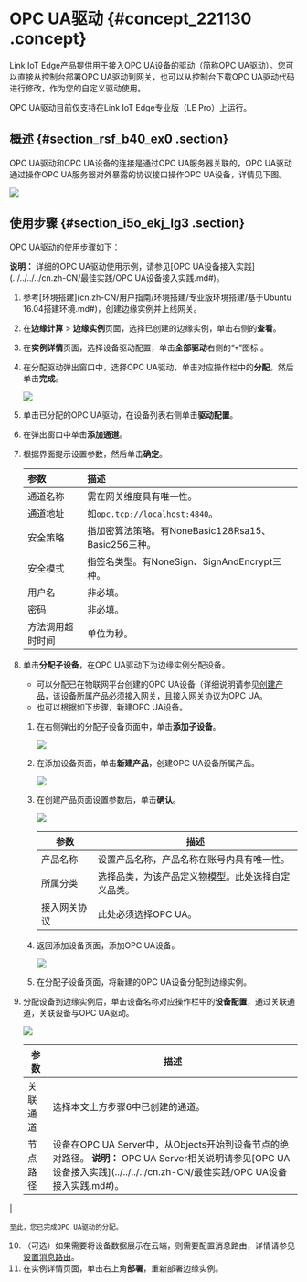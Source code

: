 # OPC UA驱动 {#concept_221130 .concept}

Link IoT Edge产品提供用于接入OPC UA设备的驱动（简称OPC UA驱动）。您可以直接从控制台部署OPC UA驱动到网关，也可以从控制台下载OPC UA驱动代码进行修改，作为您的自定义驱动使用。

OPC UA驱动目前仅支持在Link IoT Edge专业版（LE Pro）上运行。

## 概述 {#section_rsf_b40_ex0 .section}

OPC UA驱动和OPC UA设备的连接是通过OPC UA服务器关联的，OPC UA驱动通过操作OPC UA服务器对外暴露的协议接口操作OPC UA设备，详情见下图。

![](http://static-aliyun-doc.oss-cn-hangzhou.aliyuncs.com/assets/img/18136/156015522833401_zh-CN.png)

## 使用步骤 {#section_i5o_ekj_lg3 .section}

OPC UA驱动的使用步骤如下：

**说明：** 详细的OPC UA驱动使用示例，请参见[OPC UA设备接入实践](../../../../cn.zh-CN/最佳实践/OPC UA设备接入实践.md#)。

1.  参考[环境搭建](cn.zh-CN/用户指南/环境搭建/专业版环境搭建/基于Ubuntu 16.04搭建环境.md#)，创建边缘实例并上线网关。
2.  在**边缘计算** \> **边缘实例**页面，选择已创建的边缘实例，单击右侧的**查看**。
3.  在**实例详情**页面，选择设备驱动配置，单击**全部驱动**右侧的“`+`”图标 。
4.  在分配驱动弹出窗口中，选择OPC UA驱动，单击对应操作栏中的**分配**。然后单击**完成**。

    ![](http://static-aliyun-doc.oss-cn-hangzhou.aliyuncs.com/assets/img/188524/156015522848705_zh-CN.png)

5.  单击已分配的OPC UA驱动，在设备列表右侧单击**驱动配置**。
6.  在弹出窗口中单击**添加通道**。
7.  根据界面提示设置参数，然后单击**确定**。

    |参数|描述|
    |:-|:-|
    |通道名称|需在网关维度具有唯一性。|
    |通道地址|如`opc.tcp://localhost:4840`。|
    |安全策略|指加密算法策略。有NoneBasic128Rsa15、Basic256三种。|
    |安全模式|指签名类型。有NoneSign、SignAndEncrypt三种。|
    |用户名|非必填。|
    |密码|非必填。|
    |方法调用超时时间|单位为秒。|

8.  单击**分配子设备**，在OPC UA驱动下为边缘实例分配设备。
    -   可以分配已在物联网平台创建的OPC UA设备（详细说明请参见[创建产品](../../../../cn.zh-CN/用户指南/产品与设备/创建产品.md#)，该设备所属产品必须接入网关，且接入网关协议为OPC UA。
    -   也可以根据如下步骤，新建OPC UA设备。
    1.  在右侧弹出的分配子设备页面中，单击**添加子设备**。

        ![](http://static-aliyun-doc.oss-cn-hangzhou.aliyuncs.com/assets/img/117119/156015522837903_zh-CN.png)

    2.  在添加设备页面，单击**新建产品**，创建OPC UA设备所属产品。

        ![](http://static-aliyun-doc.oss-cn-hangzhou.aliyuncs.com/assets/img/117119/156015522837904_zh-CN.png)

    3.  在创建产品页面设置参数后，单击**确认**。

        ![](http://static-aliyun-doc.oss-cn-hangzhou.aliyuncs.com/assets/img/188524/156015522948787_zh-CN.png)

        |参数|描述|
        |--|--|
        |产品名称|设置产品名称，产品名称在账号内具有唯一性。|
        |所属分类|选择品类，为该产品定义[物模型](cn.zh-CN/用户指南/产品与设备/物模型/概述.md#)。此处选择自定义品类。|
        |接入网关协议|此处必须选择OPC UA。|

    4.  返回添加设备页面，添加OPC UA设备。

        ![](http://static-aliyun-doc.oss-cn-hangzhou.aliyuncs.com/assets/img/188524/156015522948788_zh-CN.png)

    5.  在分配子设备页面，将新建的OPC UA设备分配到边缘实例。
9.  分配设备到边缘实例后，单击设备名称对应操作栏中的**设备配置**，通过关联通道，关联设备与OPC UA驱动。

    ![](http://static-aliyun-doc.oss-cn-hangzhou.aliyuncs.com/assets/img/188524/156015522948789_zh-CN.png)

    |参数|描述|
    |--|--|
    |关联通道|选择本文上方步骤6中已创建的通道。|
    |节点路径|设备在OPC UA Server中，从Objects开始到设备节点的绝对路径。 **说明：** OPC UA Server相关说明请参见[OPC UA设备接入实践](../../../../cn.zh-CN/最佳实践/OPC UA设备接入实践.md#)。

 |

    至此，您已完成OPC UA驱动的分配。

10. （可选）如果需要将设备数据展示在云端，则需要配置消息路由，详情请参见[设置消息路由](cn.zh-CN/用户指南/消息路由/设置消息路由.md#)。
11. 在实例详情页面，单击右上角**部署**，重新部署边缘实例。

